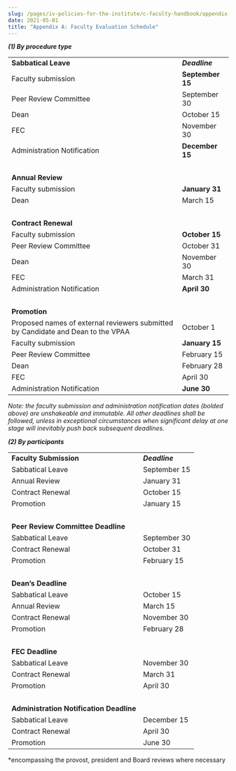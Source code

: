 ```yaml
---
slug: /pages/iv-policies-for-the-institute/c-faculty-handbook/appendix-a-faculty-evaluation-schedule
date: 2021-05-01
title: "Appendix A: Faculty Evaluation Schedule"
---
```

_**(1) By procedure type**_

<table><tbody><tr><td><strong>Sabbatical Leave</strong></td><td><i><strong>Deadline</strong></i></td></tr><tr><td>Faculty submission</td><td><strong>September 15</strong></td></tr><tr><td>Peer Review Committee</td><td>September 30</td></tr><tr><td>Dean&nbsp;&nbsp;&nbsp;</td><td>October 15</td></tr><tr><td>FEC&nbsp;&nbsp;&nbsp;&nbsp;</td><td>November 30</td></tr><tr><td>Administration Notification</td><td><strong>December 15</strong></td></tr><tr><td>&nbsp;</td><td>&nbsp;</td></tr><tr><td><strong>Annual Review</strong></td><td>&nbsp;</td></tr><tr><td>Faculty submission</td><td><strong>January 31</strong></td></tr><tr><td>Dean</td><td>March 15</td></tr><tr><td>&nbsp;</td><td>&nbsp;</td></tr><tr><td><strong>Contract Renewal</strong></td><td>&nbsp;</td></tr><tr><td>Faculty submission</td><td><strong>October 15</strong></td></tr><tr><td>Peer Review Committee</td><td>October 31</td></tr><tr><td>Dean</td><td>November 30</td></tr><tr><td>FEC</td><td>March 31</td></tr><tr><td>Administration Notification</td><td><strong>April 30</strong></td></tr><tr><td>&nbsp;</td><td>&nbsp;</td></tr><tr><td><strong>Promotion</strong></td><td>&nbsp;</td></tr><tr><td>Proposed names of external reviewers submitted by Candidate and Dean to the VPAA</td><td>October 1</td></tr><tr><td>Faculty submission</td><td><strong>January 15</strong></td></tr><tr><td>Peer Review Committee</td><td>February 15</td></tr><tr><td>Dean</td><td>February 28</td></tr><tr><td>FEC</td><td>April 30</td></tr><tr><td>Administration Notification</td><td><strong>June 30</strong></td></tr></tbody></table>

_Note: the faculty submission and administration notification dates (bolded above) are unshakeable and immutable. All other deadlines shall be followed, unless in exceptional circumstances when significant delay at one stage will inevitably push back subsequent deadlines._

_**(2) By participants**_

<table><tbody><tr><td><strong>Faculty Submission</strong></td><td><i><strong>Deadline</strong></i></td></tr><tr><td>Sabbatical Leave</td><td>September 15</td></tr><tr><td>Annual Review</td><td>January 31</td></tr><tr><td>Contract Renewal</td><td>October 15</td></tr><tr><td>Promotion</td><td>January 15</td></tr><tr><td>&nbsp;</td><td>&nbsp;</td></tr><tr><td><strong>Peer Review Committee Deadline</strong></td><td>&nbsp;</td></tr><tr><td>Sabbatical Leave</td><td>September 30</td></tr><tr><td>Contract Renewal</td><td>October 31</td></tr><tr><td>Promotion</td><td>February 15</td></tr><tr><td>&nbsp;</td><td>&nbsp;</td></tr><tr><td><strong>Dean’s Deadline</strong></td><td>&nbsp;</td></tr><tr><td>Sabbatical Leave</td><td>October 15</td></tr><tr><td>Annual Review</td><td>March 15</td></tr><tr><td>Contract Renewal</td><td>November 30</td></tr><tr><td>Promotion</td><td>February 28</td></tr><tr><td>&nbsp;</td><td>&nbsp;</td></tr><tr><td><strong>FEC Deadline</strong></td><td>&nbsp;</td></tr><tr><td>Sabbatical Leave</td><td>November 30</td></tr><tr><td>Contract Renewal</td><td>March 31</td></tr><tr><td>Promotion</td><td>April 30</td></tr><tr><td>&nbsp;</td><td>&nbsp;</td></tr><tr><td><strong>Administration Notification Deadline</strong></td><td>&nbsp;</td></tr><tr><td>Sabbatical Leave</td><td>December 15</td></tr><tr><td>Contract Renewal</td><td>April 30</td></tr><tr><td>Promotion</td><td>June 30</td></tr></tbody></table>

\*encompassing the provost, president and Board reviews where necessary